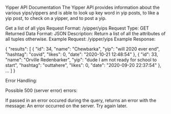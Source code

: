 Yipper API Documentation
The Yipper API provides information about the various yips/yippers and is able
to look up key word in yip posts, to like a yip post, to check on a yipper, and
to post a yip.

Get a list of all yips
Request Format: /yipper/yips
Request Type: GET
Returned Data Format: JSON
Description: Return a list of all the attributes of all tuples otherwise.
Example Request: /yipper/yips
Example Response:

{
  "results": [
    {
      "id": 34,
      "name": "Chewbarka",
      "yip": "will 2020 ever end",
      "hashtag": "covid",
      "likes": 0,
      "date": "2020-10-21 12:48:54"
    },
    {
      "id": 33,
      "name": "Orville Redenbarker",
      "yip": "dude I am not ready for school to start",
      "hashtag": "outtahere",
      "likes": 0,
      "date": "2020-09-20 22:37:54"
    },
    ...
  ]
}


Error Handling:

Possible 500 (server error) errors:

If passed in an error occured during the query, returns an error with the
message: An error occurred on the server. Try again later.

